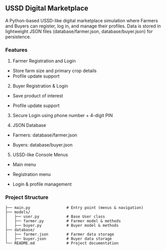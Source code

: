 ## **USSD Digital Marketplace**
A Python-based USSD-like digital marketplace simulation where Farmers and Buyers can register, log in, and manage their profiles.
Data is stored in lightweight JSON files (database/farmer.json, database/buyer.json) for persistence.

### **Features**
1. Farmer Registration and Login
- Store farm size and primary crop details
- Profile update support

2. Buyer Registration & Login

- Save product of interest

- Profile update support

3. Secure Login using phone number + 4-digit PIN

4. JSON Database

- Farmers: database/farmer.json

- Buyers: database/buyer.json

5. USSD-like Console Menus

- Main menu

- Registration menu

- Login & profile management


### **Project Structure**
```
├── main.py                # Entry point (menus & navigation)
├── models/
│   ├── user.py            # Base User class
│   ├── farmer.py          # Farmer model & methods
│   ├── buyer.py           # Buyer model & methods
├── database/
│   ├── farmer.json        # Farmer data storage
│   ├── buyer.json         # Buyer data storage
└── README.md              # Project documentation
```
